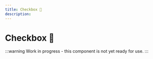 ```yaml
---
title: Checkbox 🔴
description: 
---
```


# Checkbox 🔴

:::warning
Work in progress - this component is not yet ready for use.
:::
